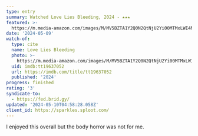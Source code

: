 ```yaml
---
type: entry
summary: Watched Love Lies Bleeding, 2024 - ★★★
featured: >-
  https://m.media-amazon.com/images/M/MV5BZTA1Y2Q0N2QtNjU2Yi00MTMxLWI4NmUtMWFjNzRkNzU1ODRhXkEyXkFqcGdeQXVyMTY3ODkyNDkz._V1_SX300.jpg
date: '2024-05-09'
watch-of:
  type: cite
  name: Love Lies Bleeding
  photo: >-
    https://m.media-amazon.com/images/M/MV5BZTA1Y2Q0N2QtNjU2Yi00MTMxLWI4NmUtMWFjNzRkNzU1ODRhXkEyXkFqcGdeQXVyMTY3ODkyNDkz._V1_SX300.jpg
  uid: imdb:tt19637052
  url: https://imdb.com/title/tt19637052
  published: '2024'
progress: finished
rating: '3'
syndicate-to:
  - https://fed.brid.gy/
updated: '2024-05-10T04:58:28.058Z'
client_id: https://sparkles.sploot.com/
---
```

I enjoyed this overall but the body horror was not for me.
